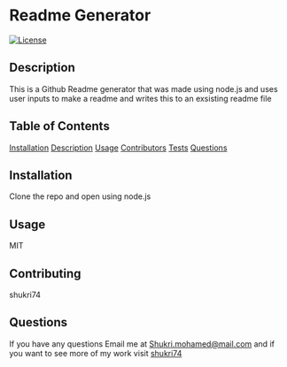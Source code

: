 # Readme Generator
  
  [![License](https://img.shields.io/badge/License-MIT-yellow.svg)](https://opensource.org/licenses/MIT)


  
  ## Description
  
  This is a Github Readme generator that was made using node.js and uses user inputs to make a readme and writes this to an exsisting readme file
  
  ## Table of Contents
  
  [Installation](#Installation)
  [Description](#Description)
  [Usage](#Usage)
  [Contributors](#Contributors)
  [Tests](#Tests)
  [Questions](#Questions')

  ## Installation
  
  Clone the repo and open using node.js
  
  ## Usage
  
  
  
  MIT
  
  ## Contributing
  
  shukri74
  
  ## Questions
  
  If you have any questions Email me at Shukri.mohamed@mail.com and if you want to see more of my work visit [shukri74](https://github.com/shukri74)
  